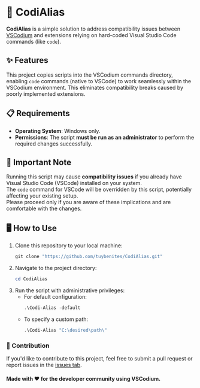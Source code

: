 # 🚀 CodiAlias

**CodiAlias** is a simple solution to address compatibility issues between [VSCodium](https://vscodium.com/) and extensions relying on hard-coded Visual Studio Code commands (like `code`).

## ✨ Features

This project copies scripts into the VSCodium commands directory, enabling `code` commands (native to VSCode) to work seamlessly within the VSCodium environment. This eliminates compatibility breaks caused by poorly implemented extensions.

## 📋 Requirements

- **Operating System**: Windows only.
- **Permissions**: The script **must be run as an administrator** to perform the required changes successfully.

## 🚨 Important Note

Running this script may cause **compatibility issues** if you already have Visual Studio Code (VSCode) installed on your system.  
The `code` command for VSCode will be overridden by this script, potentially affecting your existing setup.  
Please proceed only if you are aware of these implications and are comfortable with the changes.

## 🖥️ How to Use

1. Clone this repository to your local machine:
   ```powershell
   git clone "https://github.com/tuybenites/CodiAlias.git"

2. Navigate to the project directory:
    ```powershell
    cd CodiAlias

3. Run the script with administrative privileges:
    - For default configuration:
        ```powershell
        .\Codi-Alias -default

    - To specify a custom path:
        ```powershell
        .\Codi-Alias "C:\desired\path\"

### 🤝 Contribution

If you'd like to contribute to this project, feel free to submit a pull request or report issues in the [issues tab](https://github.com/tuybenites/CodiAlias/issues).

#### Made with ❤️ for the developer community using VSCodium.